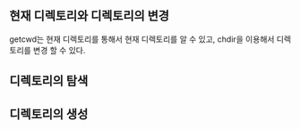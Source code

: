 ## 현재 디렉토리와 디렉토리의 변경

getcwd는 현재 디렉토리를 통해서 현재 디렉토리를 알 수 있고, chdir을 이용해서 디렉토리를 변경 할 수 있다.

<?php
echo getcwd();
chdir('../');
echo getcwd();
?>

## 디렉토리의 탐색

<?php
$dir    = './';
$files1 = scandir($dir);
$files2 = scandir($dir, 1);
 
print_r($files1);
print_r($files2);
?>

## 디렉토리의 생성

<?php
mkdir("1/2/3/4", 0700, true);
?>